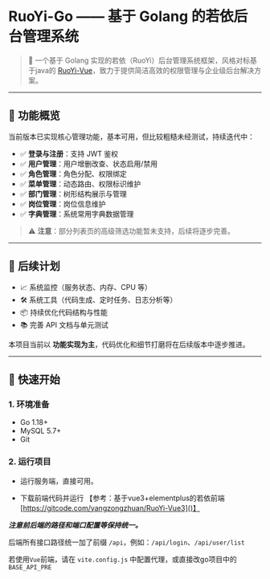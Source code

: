 
# RuoYi-Go —— 基于 Golang 的若依后台管理系统

> 🚀 一个基于 Golang 实现的若依（RuoYi）后台管理系统框架，风格对标基于java的 [RuoYi-Vue](https://gitee.com/y_project/RuoYi-Vue)，致力于提供简洁高效的权限管理与企业级后台解决方案。

---

## 🌟 功能概览

当前版本已实现核心管理功能，基本可用，但比较粗糙未经测试，持续迭代中：

- ✅ **登录与注册**：支持 JWT 鉴权
- ✅ **用户管理**：用户增删改查、状态启用/禁用
- ✅ **角色管理**：角色分配、权限绑定
- ✅ **菜单管理**：动态路由、权限标识维护
- ✅ **部门管理**：树形结构展示与管理
- ✅ **岗位管理**：岗位信息维护
- ✅ **字典管理**：系统常用字典数据管理

> ⚠️ **注意**：部分列表页的高级筛选功能暂未支持，后续将逐步完善。

---

## 🔧 后续计划

- 📈 系统监控（服务状态、内存、CPU 等）
- 🛠️ 系统工具（代码生成、定时任务、日志分析等）
- 📦 持续优化代码结构与性能
- 📚 完善 API 文档与单元测试

本项目当前以 **功能实现为主**，代码优化和细节打磨将在后续版本中逐步推进。

---

## 🚀 快速开始

### 1. 环境准备

- Go 1.18+
- MySQL 5.7+
- Git

### 2. 运行项目

- 运行服务端，直接可用。

- 下载前端代码并运行		【参考：基于vue3+elementplus的若依前端 [https://gitcode.com/yangzongzhuan/RuoYi-Vue3]()】


***注意前后端的路径和端口配置等保持统一。***

后端所有接口路径统一加了前缀 `/api`，例如：`/api/login`、`/api/user/list`

若使用`Vue`前端，请在 `vite.config.js` 中配置代理，或直接改go项目中的`BASE_API_PRE`
